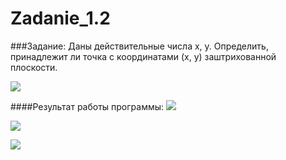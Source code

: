 Zadanie_1.2
===========
###Задание:
Даны действительные числа x, y. Определить, принадлежит ли точка с координатами (x, y) заштрихованной плоскости.

<a target="_blank" href="http://fastpic.ru"><img src="http://i63.fastpic.ru/big/2014/0704/32/a04e2cc133b3b80b1714fdcc464e9332.png" border="0"></a>

####Результат работы программы:
<a target="_blank" href="http://fastpic.ru"><img src="http://i61.fastpic.ru/big/2014/0704/eb/fc389d3ac0ab907f8687ce01d1394beb.jpg" border="0"></a>

<a target="_blank" href="http://fastpic.ru"><img src="http://i61.fastpic.ru/big/2014/0704/ca/811a4c827c6f3c892bde7dcb4418d4ca.jpg" border="0"></a>

<a target="_blank" href="http://fastpic.ru"><img src="http://i62.fastpic.ru/big/2014/0704/df/988c432eba31334d0c6c3b51fb4a07df.jpg" border="0"></a>
